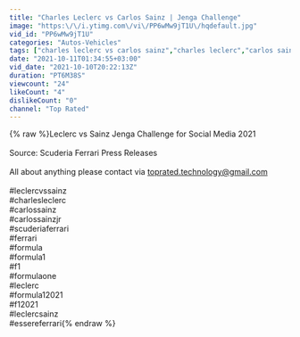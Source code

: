 ```yaml
---
title: "Charles Leclerc vs Carlos Sainz | Jenga Challenge"
image: "https:\/\/i.ytimg.com\/vi\/PP6wMw9jT1U\/hqdefault.jpg"
vid_id: "PP6wMw9jT1U"
categories: "Autos-Vehicles"
tags: ["charles leclerc vs carlos sainz","charles leclerc","carlos sainz jr"]
date: "2021-10-11T01:34:55+03:00"
vid_date: "2021-10-10T20:22:13Z"
duration: "PT6M38S"
viewcount: "24"
likeCount: "4"
dislikeCount: "0"
channel: "Top Rated"
---
```

{% raw %}Leclerc vs Sainz Jenga Challenge for Social Media 2021<br /><br />Source: Scuderia Ferrari Press Releases<br /><br />All about anything please contact via toprated.technology@gmail.com<br /><br />#leclercvssainz<br />#charlesleclerc<br />#carlossainz<br />#carlossainzjr<br />#scuderiaferrari<br />#ferrari<br />#formula<br />#formula1<br />#f1<br />#formulaone<br />#leclerc<br />#formula12021<br />#f12021<br />#leclercsainz<br />#essereferrari{% endraw %}
